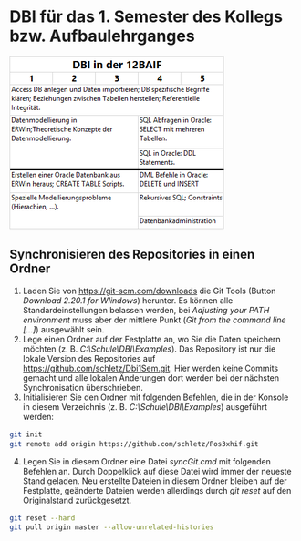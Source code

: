 # DBI für das 1. Semester des Kollegs bzw. Aufbaulehrganges

![](lehrstoff.png)

## Synchronisieren des Repositories in einen Ordner
1. Laden Sie von https://git-scm.com/downloads die Git Tools (Button *Download 2.20.1 for WIindows*)
    herunter. Es können alle Standardeinstellungen belassen werden, bei *Adjusting your PATH environment*
    muss aber der mittlere Punkt (*Git from the command line [...]*) ausgewählt sein.
2. Lege einen Ordner auf der Festplatte an, wo Sie die Daten speichern möchten 
    (z. B. *C:\Schule\DBI\Examples*). Das
    Repository ist nur die lokale Version des Repositories auf https://github.com/schletz/Dbi1Sem.git.
    Hier werden keine Commits gemacht und alle lokalen Änderungen dort werden bei der 
    nächsten Synchronisation überschrieben.
3. Initialisieren Sie den Ordner mit folgenden Befehlen, die in der Konsole in diesem Verzeichnis
    (z. B. *C:\Schule\DBI\Examples*) ausgeführt werden:
```bash {.line-numbers}
git init
git remote add origin https://github.com/schletz/Pos3xhif.git
```

4. Legen Sie in diesem Ordner eine Datei *syncGit.cmd* mit folgenden Befehlen an. 
    Durch Doppelklick auf diese Datei wird immer der neueste Stand geladen. Neu erstellte Dateien
    in diesem Ordner bleiben auf der Festplatte, geänderte Dateien werden allerdings durch 
    *git reset* auf den Originalstand zurückgesetzt.
```bash {.line-numbers}
git reset --hard
git pull origin master --allow-unrelated-histories
```
